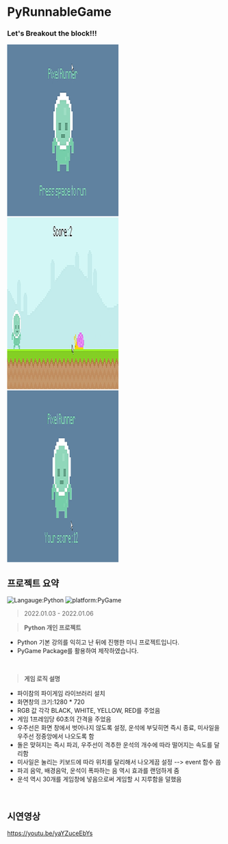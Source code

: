 # PyRunnableGame
### Let's Breakout the block!!!
<img src="START.png" alt="Intro Screen" width="260px" height="400px"><img src="play.png" alt="game playing" width="260px" height="400px"><img src="final_score.png" alt="Game_Over Screen" width="260px" height="400px">

## 프로젝트 요약
![Langauge:Python](https://img.shields.io/badge/Language-Python-purple) ![platform:PyGame](https://img.shields.io/badge/Platform-PyGame-pink)
> 2022.01.03 - 2022.01.06   
 
> **Python 개인 프로젝트**
* Python 기본 강의를 익히고 난 뒤에 진행한 미니 프로젝트입니다.
* PyGame Package를 활용하여 제작하였습니다.
<br>

> **게임 로직 설명**
* 파이참의 파이게임 라이브러리 설치
* 화면창의 크기:1280 * 720
* RGB 값 각각 BLACK, WHITE, YELLOW, RED를 주었음
* 게임 1프레임당 60초의 간격을 주었음
* 우주선은 화면 창에서 벗어나지 않도록 설정, 운석에 부딪히면 즉시 종료, 미사일을 우주선 정중앙에서 나오도록 함
* 돌은 맞혀지는 즉시 파괴, 우주선이 격추한 운석의 개수에 따라 떨어지는 속도를 달리함
* 미사일은 눌리는 키보드에 따라 위치를 달리해서 나오게끔 설정 --> event 함수 씀
* 파괴 음악, 배경음악, 운석이 폭파하는 음 역시 효과를 랜덤하게 줌
* 운석 역시 30개를 게임창에 넣음으로써 게임할 시 지루함을 덜했음
<br>

## 시연영상
https://youtu.be/yaYZuceEbYs

